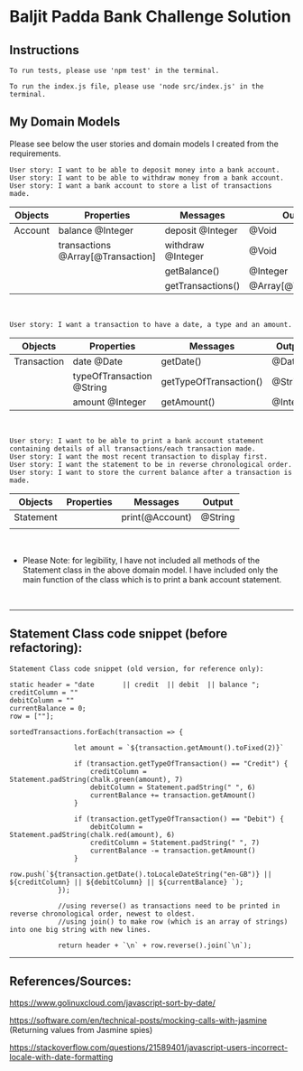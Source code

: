 # Baljit Padda Bank Challenge Solution

## Instructions
```
To run tests, please use 'npm test' in the terminal.

To run the index.js file, please use 'node src/index.js' in the terminal.
```
## My Domain Models

Please see below the user stories and domain models I created from the requirements. 
<br/>
```
User story: I want to be able to deposit money into a bank account.
User story: I want to be able to withdraw money from a bank account.
User story: I want a bank account to store a list of transactions made.
```

| Objects | Properties                        | Messages          | Output               |
| ------- | --------------------------------- | ----------------- | -------------------- |
| Account | balance @Integer                  | deposit @Integer  | @Void                |
|         | transactions @Array[@Transaction] | withdraw @Integer | @Void                |
|         |                                   | getBalance()      | @Integer             |
|         |                                   | getTransactions() | @Array[@Transaction] |

<br/>

```
User story: I want a transaction to have a date, a type and an amount.
```

| Objects     | Properties                | Messages               | Output   |
| ----------- | ------------------------- | ---------------------- | -------- |
| Transaction | date @Date                | getDate()              | @Date    |
|             | typeOfTransaction @String | getTypeOfTransaction() | @String  |
|             | amount @Integer           | getAmount()            | @Integer |

<br/>

```
User story: I want to be able to print a bank account statement containing details of all transactions/each transaction made.
User story: I want the most recent transaction to display first.
User story: I want the statement to be in reverse chronological order.
User story: I want to store the current balance after a transaction is made.
```

| Objects   | Properties | Messages        | Output  |
| --------- | ---------- | --------------- | ------- |
| Statement |            | print(@Account) | @String |
|           |            |                 |         |

<br/>

* Please Note: for legibility, I have not included all methods of the Statement class in the above domain model. I have included only the main function of the class which is to print a bank account statement. 

<br/>

---
Statement Class code snippet (before refactoring):
---

```
Statement Class code snippet (old version, for reference only):

static header = "date       || credit  || debit  || balance ";
creditColumn = ""
debitColumn = ""
currentBalance = 0;
row = [""];

sortedTransactions.forEach(transaction => {
    
                let amount = `${transaction.getAmount().toFixed(2)}`
    
                if (transaction.getTypeOfTransaction() == "Credit") {
                    creditColumn = Statement.padString(chalk.green(amount), 7)
                    debitColumn = Statement.padString(" ", 6)
                    currentBalance += transaction.getAmount()
                }
    
                if (transaction.getTypeOfTransaction() == "Debit") {
                    debitColumn = Statement.padString(chalk.red(amount), 6)
                    creditColumn = Statement.padString(" ", 7)
                    currentBalance -= transaction.getAmount()
                }
                row.push(`${transaction.getDate().toLocaleDateString("en-GB")} || ${creditColumn} || ${debitColumn} || ${currentBalance} `);
            });
    
            //using reverse() as transactions need to be printed in reverse chronological order, newest to oldest.
            //using join() to make row (which is an array of strings) into one big string with new lines.

            return header + `\n` + row.reverse().join(`\n`);

```

---
## References/Sources:

https://www.golinuxcloud.com/javascript-sort-by-date/

https://software.com/en/technical-posts/mocking-calls-with-jasmine 
(Returning values from Jasmine spies)

https://stackoverflow.com/questions/21589401/javascript-users-incorrect-locale-with-date-formatting

